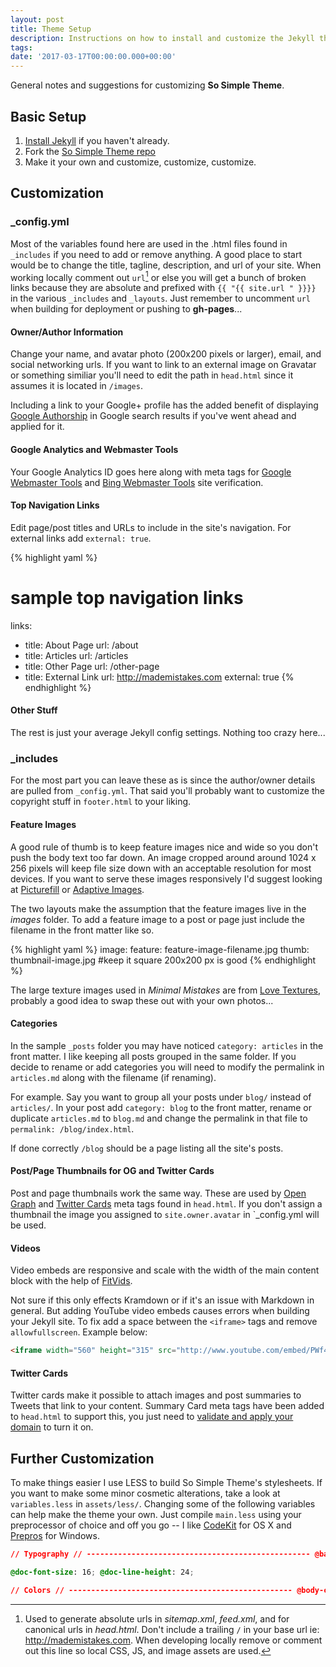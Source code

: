```yaml
---
layout: post
title: Theme Setup
description: Instructions on how to install and customize the Jekyll theme So Simple.
tags: 
date: '2017-03-17T00:00:00.000+00:00'
---
```

General notes and suggestions for customizing **So Simple Theme**.

## Basic Setup

1.  [Install Jekyll](http://jekyllrb.com) if you haven't already.
2.  Fork the [So Simple Theme repo](http://github.com/mmistakes/so-simple-theme/)
3.  Make it your own and customize, customize, customize.

## Customization

### _config.yml

Most of the variables found here are used in the .html files found in `_includes` if you need to add or remove anything. A good place to start would be to change the title, tagline, description, and url of your site. When working locally comment out `url`[^1] or else you will get a bunch of broken links because they are absolute and prefixed with `{{ "{{ site.url " }}}}` in the various `_includes` and `_layouts`. Just remember to uncomment `url` when building for deployment or pushing to **gh-pages**...

#### Owner/Author Information

Change your name, and avatar photo (200x200 pixels or larger), email, and social networking urls. If you want to link to an external image on Gravatar or something similiar you'll need to edit the path in `head.html` since it assumes it is located in `/images`.

Including a link to your Google+ profile has the added benefit of displaying [Google Authorship](https://plus.google.com/authorship) in Google search results if you've went ahead and applied for it.

#### Google Analytics and Webmaster Tools

Your Google Analytics ID goes here along with meta tags for [Google Webmaster Tools](http://support.google.com/webmasters/bin/answer.py?hl=en&answer=35179) and [Bing Webmaster Tools](https://ssl.bing.com/webmaster/configure/verify/ownershi) site verification.

#### Top Navigation Links

Edit page/post titles and URLs to include in the site's navigation. For external links add `external: true`.

{% highlight yaml %}

# sample top navigation links

links:

*   title: About Page url: /about
*   title: Articles url: /articles
*   title: Other Page url: /other-page
*   title: External Link url: http://mademistakes.com external: true {% endhighlight %}

#### Other Stuff

The rest is just your average Jekyll config settings. Nothing too crazy here...

### _includes

For the most part you can leave these as is since the author/owner details are pulled from `_config.yml`. That said you'll probably want to customize the copyright stuff in `footer.html` to your liking.

#### Feature Images

A good rule of thumb is to keep feature images nice and wide so you don't push the body text too far down. An image cropped around around 1024 x 256 pixels will keep file size down with an acceptable resolution for most devices. If you want to serve these images responsively I'd suggest looking at [Picturefill](https://github.com/scottjehl/picturefill) or [Adaptive Images](http://adaptive-images.com/).

The two layouts make the assumption that the feature images live in the _images_ folder. To add a feature image to a post or page just include the filename in the front matter like so.

{% highlight yaml %} image: feature: feature-image-filename.jpg thumb: thumbnail-image.jpg #keep it square 200x200 px is good {% endhighlight %}

The large texture images used in _Minimal Mistakes_ are from [Love Textures](http://lovetextures.com), probably a good idea to swap these out with your own photos...

#### Categories

In the sample `_posts` folder you may have noticed `category: articles` in the front matter. I like keeping all posts grouped in the same folder. If you decide to rename or add categories you will need to modify the permalink in `articles.md` along with the filename (if renaming).

For example. Say you want to group all your posts under `blog/` instead of `articles/`. In your post add `category: blog` to the front matter, rename or duplicate `articles.md` to `blog.md` and change the permalink in that file to `permalink: /blog/index.html`.

If done correctly `/blog` should be a page listing all the site's posts.

#### Post/Page Thumbnails for OG and Twitter Cards

Post and page thumbnails work the same way. These are used by [Open Graph](https://developers.facebook.com/docs/opengraph/) and [Twitter Cards](https://dev.twitter.com/docs/cards) meta tags found in `head.html`. If you don't assign a thumbnail the image you assigned to `site.owner.avatar` in `_config.yml will be used.

#### Videos

Video embeds are responsive and scale with the width of the main content block with the help of [FitVids](http://fitvidsjs.com/).

Not sure if this only effects Kramdown or if it's an issue with Markdown in general. But adding YouTube video embeds causes errors when building your Jekyll site. To fix add a space between the `<iframe>` tags and remove `allowfullscreen`. Example below:

```html
<iframe width="560" height="315" src="http://www.youtube.com/embed/PWf4WUoMXwg" frameborder="0"></iframe>
```

#### Twitter Cards

Twitter cards make it possible to attach images and post summaries to Tweets that link to your content. Summary Card meta tags have been added to `head.html` to support this, you just need to [validate and apply your domain](https://dev.twitter.com/docs/cards) to turn it on.

## Further Customization

To make things easier I use LESS to build So Simple Theme's stylesheets. If you want to make some minor cosmetic alterations, take a look at `variables.less` in `assets/less/`. Changing some of the following variables can help make the theme your own. Just compile `main.less` using your preprocessor of choice and off you go -- I like [CodeKit](http://incident57.com/codekit/) for OS X and [Prepros](http://alphapixels.com/prepros/) for Windows.

```css
// Typography // -------------------------------------------------- @base-font: 'source-sans-pro', sans-serif; @heading-font: @base-font; @caption-font: @base-font; @code-font: 'source-code-pro', monospace; @alt-font: 'volkorn', serif;

@doc-font-size: 16; @doc-line-height: 24;

// Colors // -------------------------------------------------- @body-color : #ebebeb; @text-color : #333; @base-color : #343434; @comp-color : spin(@base-color, 180); @border-color : @base-color; @white : #fff; @black : #000; @accent-color : @black; @link-color : #343434;
```

[^1]: Used to generate absolute urls in _sitemap.xml_, _feed.xml_, and for canonical urls in _head.html_. Don't include a trailing `/` in your base url ie: http://mademistakes.com. When developing locally remove or comment out this line so local CSS, JS, and image assets are used.